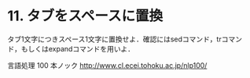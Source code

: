 # 11. タブをスペースに置換

タブ1文字につきスペース1文字に置換せよ．確認にはsedコマンド，trコマンド，もしくはexpandコマンドを用いよ．

言語処理 100 本ノック http://www.cl.ecei.tohoku.ac.jp/nlp100/
